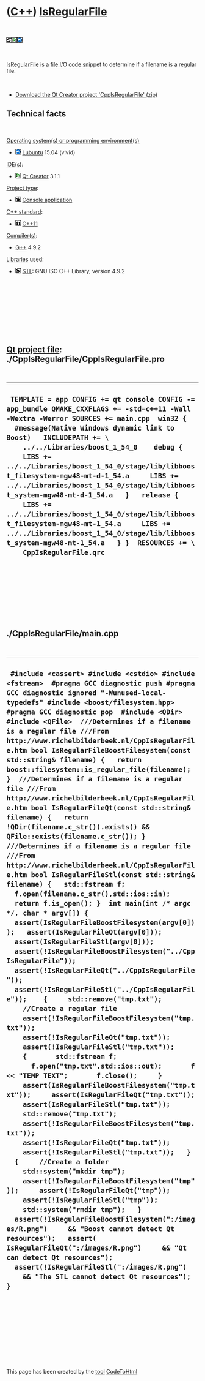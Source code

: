 



 

 

 

 

 

([C++](Cpp.htm)) [IsRegularFile](CppIsRegularFile.htm)
======================================================

 

![STL](PicStl.png)![Qt
Creator](PicQtCreator.png)![Lubuntu](PicLubuntu.png)

 

[IsRegularFile](CppIsRegularFile.htm) is a [file I/O](CppFileIo.htm)
[code snippet](CppCodeSnippets.htm) to determine if a filename is a
regular file.

 

-   [Download the Qt Creator project
    'CppIsRegularFile' (zip)](CppIsRegularFile.zip)

Technical facts
---------------

 

[Operating system(s) or programming environment(s)](CppOs.htm)

-   ![Lubuntu](PicLubuntu.png) [Lubuntu](CppLubuntu.htm) 15.04 (vivid)

[IDE(s)](CppIde.htm):

-   ![Qt Creator](PicQtCreator.png) [Qt Creator](CppQtCreator.htm) 3.1.1

[Project type](CppQtProjectType.htm):

-   ![console](PicConsole.png) [Console
    application](CppConsoleApplication.htm)

[C++ standard](CppStandard.htm):

-   ![C++11](PicCpp11.png) [C++11](Cpp11.htm)

[Compiler(s)](CppCompiler.htm):

-   [G++](CppGpp.htm) 4.9.2

[Libraries](CppLibrary.htm) used:

-   ![STL](PicStl.png) [STL](CppStl.htm): GNU ISO C++ Library, version
    4.9.2

 

 

 

 

 

[Qt project file](CppQtProjectFile.htm): ./CppIsRegularFile/CppIsRegularFile.pro
--------------------------------------------------------------------------------

 

  ------------------------------------------------------------------------------------------------------------------------------------------------------------------------------------------------------------------------------------------------------------------------------------------------------------------------------------------------------------------------------------------------------------------------------------------------------------------------------------------------------------------------------------------------------------------------------------------------------------------------------------------------------------------------------------
  ` TEMPLATE = app CONFIG += qt console CONFIG -= app_bundle QMAKE_CXXFLAGS += -std=c++11 -Wall -Wextra -Werror SOURCES += main.cpp  win32 {   #message(Native Windows dynamic link to Boost)   INCLUDEPATH += \     ../../Libraries/boost_1_54_0    debug {     LIBS += ../../Libraries/boost_1_54_0/stage/lib/libboost_filesystem-mgw48-mt-d-1_54.a     LIBS += ../../Libraries/boost_1_54_0/stage/lib/libboost_system-mgw48-mt-d-1_54.a   }   release {     LIBS += ../../Libraries/boost_1_54_0/stage/lib/libboost_filesystem-mgw48-mt-1_54.a     LIBS += ../../Libraries/boost_1_54_0/stage/lib/libboost_system-mgw48-mt-1_54.a   } }  RESOURCES += \     CppIsRegularFile.qrc`
  ------------------------------------------------------------------------------------------------------------------------------------------------------------------------------------------------------------------------------------------------------------------------------------------------------------------------------------------------------------------------------------------------------------------------------------------------------------------------------------------------------------------------------------------------------------------------------------------------------------------------------------------------------------------------------------

 

 

 

 

 

./CppIsRegularFile/main.cpp
---------------------------

 

  -----------------------------------------------------------------------------------------------------------------------------------------------------------------------------------------------------------------------------------------------------------------------------------------------------------------------------------------------------------------------------------------------------------------------------------------------------------------------------------------------------------------------------------------------------------------------------------------------------------------------------------------------------------------------------------------------------------------------------------------------------------------------------------------------------------------------------------------------------------------------------------------------------------------------------------------------------------------------------------------------------------------------------------------------------------------------------------------------------------------------------------------------------------------------------------------------------------------------------------------------------------------------------------------------------------------------------------------------------------------------------------------------------------------------------------------------------------------------------------------------------------------------------------------------------------------------------------------------------------------------------------------------------------------------------------------------------------------------------------------------------------------------------------------------------------------------------------------------------------------------------------------------------------------------------------------------------------------------------------------------------------------------------------------------------------------------------------------------------------------------------------------------------------------------------------------------------------------------------------------------------------------------------------------------------------------------------------------------------------------------------------------------------------------------------------------------------------------------------------------
  ` #include <cassert> #include <cstdio> #include <fstream>  #pragma GCC diagnostic push #pragma GCC diagnostic ignored "-Wunused-local-typedefs" #include <boost/filesystem.hpp> #pragma GCC diagnostic pop  #include <QDir> #include <QFile>  ///Determines if a filename is a regular file ///From http://www.richelbilderbeek.nl/CppIsRegularFile.htm bool IsRegularFileBoostFilesystem(const std::string& filename) {   return boost::filesystem::is_regular_file(filename); }  ///Determines if a filename is a regular file ///From http://www.richelbilderbeek.nl/CppIsRegularFile.htm bool IsRegularFileQt(const std::string& filename) {   return !QDir(filename.c_str()).exists() && QFile::exists(filename.c_str()); }  ///Determines if a filename is a regular file ///From http://www.richelbilderbeek.nl/CppIsRegularFile.htm bool IsRegularFileStl(const std::string& filename) {   std::fstream f;   f.open(filename.c_str(),std::ios::in);   return f.is_open(); }  int main(int /* argc */, char * argv[]) {   assert(IsRegularFileBoostFilesystem(argv[0]));   assert(IsRegularFileQt(argv[0]));   assert(IsRegularFileStl(argv[0]));    assert(!IsRegularFileBoostFilesystem("../CppIsRegularFile"));   assert(!IsRegularFileQt("../CppIsRegularFile"));   assert(!IsRegularFileStl("../CppIsRegularFile"));    {     std::remove("tmp.txt");      //Create a regular file     assert(!IsRegularFileBoostFilesystem("tmp.txt"));     assert(!IsRegularFileQt("tmp.txt"));     assert(!IsRegularFileStl("tmp.txt"));     {       std::fstream f;       f.open("tmp.txt",std::ios::out);       f << "TEMP TEXT";       f.close();     }     assert(IsRegularFileBoostFilesystem("tmp.txt"));     assert(IsRegularFileQt("tmp.txt"));     assert(IsRegularFileStl("tmp.txt"));      std::remove("tmp.txt");      assert(!IsRegularFileBoostFilesystem("tmp.txt"));     assert(!IsRegularFileQt("tmp.txt"));     assert(!IsRegularFileStl("tmp.txt"));   }   {     //Create a folder     std::system("mkdir tmp");     assert(!IsRegularFileBoostFilesystem("tmp"));     assert(!IsRegularFileQt("tmp"));     assert(!IsRegularFileStl("tmp"));     std::system("rmdir tmp");   }    assert(!IsRegularFileBoostFilesystem(":/images/R.png")     && "Boost cannot detect Qt resources");   assert( IsRegularFileQt(":/images/R.png")     && "Qt can detect Qt resources");   assert(!IsRegularFileStl(":/images/R.png")     && "The STL cannot detect Qt resources"); }`
  -----------------------------------------------------------------------------------------------------------------------------------------------------------------------------------------------------------------------------------------------------------------------------------------------------------------------------------------------------------------------------------------------------------------------------------------------------------------------------------------------------------------------------------------------------------------------------------------------------------------------------------------------------------------------------------------------------------------------------------------------------------------------------------------------------------------------------------------------------------------------------------------------------------------------------------------------------------------------------------------------------------------------------------------------------------------------------------------------------------------------------------------------------------------------------------------------------------------------------------------------------------------------------------------------------------------------------------------------------------------------------------------------------------------------------------------------------------------------------------------------------------------------------------------------------------------------------------------------------------------------------------------------------------------------------------------------------------------------------------------------------------------------------------------------------------------------------------------------------------------------------------------------------------------------------------------------------------------------------------------------------------------------------------------------------------------------------------------------------------------------------------------------------------------------------------------------------------------------------------------------------------------------------------------------------------------------------------------------------------------------------------------------------------------------------------------------------------------------------------------

 

 

 

 

 





 




This page has been created by the [tool](Tools.htm)
[CodeToHtml](ToolCodeToHtml.htm)

